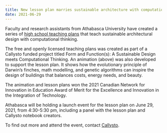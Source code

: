 ```yaml
---
title: New lesson plan marries sustainable architecture with computational thinking
date: 2021-06-29
---
```

<p>Faculty and research assistants from Athabasca University have created a series of&nbsp;<a href="https://www.oercommons.org/courseware/lesson/77325/overview" target="_blank" rel="noopener">high school teaching plans</a> that teach sustainable architectural design with computational thinking.</p>
<p>The&nbsp;free and openly licensed teaching plans&nbsp;was created as part of a Callysto funded project titled Form and Function(s): A Sustainable Design meets Computational Thinking. An animation (above) was also developed to&nbsp;support the lesson plan. It shows how the evolutionary principle of Darwin’s finches, math modelling, and genetic algorithms can inspire the design&nbsp;of buildings that balances costs, energy needs, and beauty.</p>
<p>The animation and lesson plans won the 2021 Canadian Network for Innovation in Education Award of Merit for the Excellence and Innovation in the Integration of Technology.</p>
<p>Athabasca will be holding a launch event for the lesson plan on June 29, 2021, from 4:30-5:30 pm, including a panel with the lesson plan and Callysto notebook creators.</p>
<p>To find out more and attend the event, contact <a href="mailto:contact@callysto.ca">Callysto</a>.</p>